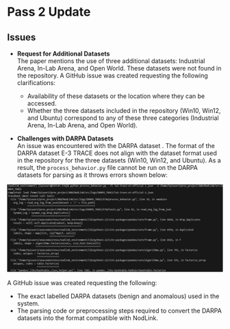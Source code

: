 # Pass 2 Update

## Issues 

- **Request for Additional Datasets**  
  The paper mentions the use of three additional datasets: Industrial Arena, In-Lab Arena, and Open World. These datasets were not found in the repository. A GitHub issue was created requesting the following clarifications:
  - Availability of these datasets or the location where they can be accessed.
  - Whether the three datasets included in the repository (Win10, Win12, and Ubuntu) correspond to any of these three categories (Industrial Arena, In-Lab Arena, and Open World).

- **Challenges with DARPA Datasets**  
 An issue was encountered with the DARPA dataset . The format of the DARPA dataset E-3 TRACE does not align with the dataset format used in the repository for the three datasets (Win10, Win12, and Ubuntu). As a result, the `process_behavior.py` file cannot be run on the DARPA datasets for parsing as it throws errors shown below:




 ![Alt text](imgs/parse-error.png "parse error darpa")


  
  A GitHub issue was created requesting the following:
  - The exact labelled DARPA datasets (benign and anomalous) used in the system.
  - The parsing code or preprocessing steps required to convert the DARPA datasets into the format compatible with NodLink.
